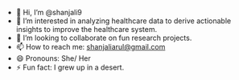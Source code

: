 - 👋 Hi, I’m @shanjali9
- 👀 I’m interested in analyzing healthcare data to derive actionable insights to improve the healthcare system. 
- 💞️ I’m looking to collaborate on fun research projects. 
- 📫 How to reach me: shanjaliarul@gmail.com
- 😄 Pronouns: She/ Her
- ⚡ Fun fact: I grew up in a desert.  

<!---
shanjali9/shanjali9 is a ✨ special ✨ repository because its `README.md` (this file) appears on your GitHub profile.
You can click the Preview link to take a look at your changes.
--->
